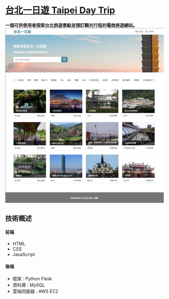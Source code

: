 # [台北一日遊 Taipei Day Trip](https://taipei-day-trip.robbieliu.com/)
**一個可供使用者探索台北旅遊景點並預訂觀光行程的電商旅遊網站。**  
![index-overview](https://github.com/Robbie84625/taipei-day-trip/blob/main/taipei-day-trip/static/image/README/taipeiDayTrip.drawio.svg)
## 技術概述
#### 前端
- HTML
- CSS
- JavaScript
#### 後端
- 框架 : Python Flask
- 資料庫 : MySQL
- 雲端伺服器 : AWS EC2
